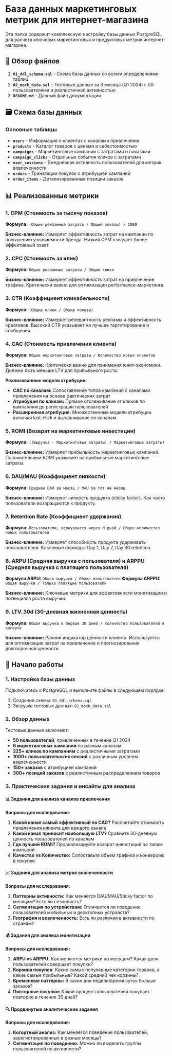 # База данных маркетинговых метрик для интернет-магазина

Эта папка содержит комплексную настройку базы данных PostgreSQL для расчета ключевых маркетинговых и продуктовых метрик интернет-магазина.

## 📁 Обзор файлов

1. **`01_ddl_schema.sql`** - Схема базы данных со всеми определениями таблиц
2. **`02_mock_data.sql`** - Тестовые данные за 3 месяца (Q1 2024) с 50 пользователями и реалистичной активностью
3. **`README.md`** - Данный файл документации

## 🗃️ Схема базы данных

### Основные таблицы

- **`users`** - Информация о клиентах с каналами привлечения
- **`products`** - Каталог товаров с ценами и себестоимостью
- **`campaigns`** - Маркетинговые кампании с затратами и показами
- **`campaign_clicks`** - Отдельные события кликов с затратами
- **`user_sessions`** - Ежедневная активность пользователей для метрик вовлеченности
- **`orders`** - Транзакции покупок с атрибуцией кампаний
- **`order_items`** - Детализированные позиции заказов

## 📊 Реализованные метрики

### 1. CPM (Стоимость за тысячу показов)
**Формула:** `(Общие рекламные затраты / Общие показы) × 1000`

**Бизнес-влияние:** Измеряет эффективность затрат на кампании по повышению узнаваемости бренда. Низкий CPM означает более эффективный охват.

### 2. CPC (Стоимость за клик)
**Формула:** `Общие рекламные затраты / Общие клики`

**Бизнес-влияние:** Измеряет эффективность затрат на привлечение трафика. Критически важно для оптимизации performance-маркетинга.

### 3. CTR (Коэффициент кликабельности)
**Формула:** `(Общие клики / Общие показы)`

**Бизнес-влияние:** Измеряет релевантность рекламы и эффективность креативов. Высокий CTR указывает на лучшее таргетирование и сообщения.

### 4. CAC (Стоимость привлечения клиента)
**Формула:** `Общие маркетинговые затраты / Количество новых клиентов`

**Бизнес-влияние:** Критически важно для понимания юнит-экономики. Должно быть меньше LTV для прибыльного роста.

**Реализованные модели атрибуции:**
- **CAC по каналам:** Сопоставление типов кампаний с каналами привлечения на основе фактических затрат
- **Атрибуция по кликам:** Прямое отслеживание от кликов по кампаниям до регистрации пользователей
- **Расширенная атрибуция:** Множественные модели атрибуции включая last-click и выравнивание по каналам

### 5. ROMI (Возврат на маркетинговые инвестиции)
**Формула:** `((Выручка - Маркетинговые затраты) / Маркетинговые затраты)`

**Бизнес-влияние:** Измеряет прибыльность маркетинговых кампаний. Положительный ROMI указывает на прибыльные маркетинговые затраты.

### 6. DAU/MAU (Коэффициент липкости)
**Формула:** `Среднее DAU за месяц / MAU за тот же месяц`

**Бизнес-влияние:** Измеряет липкость продукта (sticky factor). Как часто пользователи возвращаются к продукту. 

### 7. Retention Rate (Коэффициент удержания)
**Формула:** `Пользователи, вернувшиеся через N дней / Общее количество новых пользователей`

**Бизнес-влияние:** Измеряет способность продукта удерживать пользователей. Ключевые периоды: Day 1, Day 7, Day 30 retention.

### 8. ARPU (Средняя выручка с пользователя) и ARPPU (Средняя выручка с платящего пользователя)
**Формула ARPU:** `Общая выручка / Общие пользователи`
**Формула ARPPU:** `Общая выручка / Только платящие пользователи`

**Бизнес-влияние:** Ключевые метрики для эффективности монетизации и потенциала роста выручки.

### 9. LTV_30d (30-дневная жизненная ценность)
**Формула:** `Общая выручка в первые 30 дней / Количество пользователей в когорте`

**Бизнес-влияние:** Ранний индикатор ценности клиента. Используется для оптимизации затрат на привлечение и прогнозирования долгосрочной ценности.

## 🚀 Начало работы

### 1. Настройка базы данных
Подключитесь к PostgreSQL и выполните файлы в следующем порядке:
1. Создание схемы: `01_ddl_schema.sql`
2. Загрузка тестовых данных: `02_mock_data.sql`


### 2. Обзор данных
Тестовые данные включают:
- **50 пользователей**, привлеченных в течение Q1 2024
- **6 маркетинговых кампаний** по разным каналам
- **225+ кликов по кампаниям** с реалистичными затратами
- **1000+ пользовательских сессий** с различным уровнем вовлеченности
- **150+ заказов** с атрибуцией кампаний
- **300+ позиций заказов** с реалистичным распределением товаров

### 3. Практические задания и инсайты для анализа

#### 📊 Задания для анализа каналов привлечения

**Вопросы для исследования:**
1. **Какой канал самый эффективный по CAC?** Рассчитайте стоимость привлечения клиента для каждого канала
2. **Какой канал приносит наибольшую LTV?** Сравните 30-дневную ценность пользователей по каналам
3. **Где лучший ROMI?** Проанализируйте возврат инвестиций по типам кампаний
4. **Качество vs Количество:** Сопоставьте объем трафика и конверсию в покупки


#### 📈 Задания для анализа метрик вовлеченности

**Вопросы для исследования:**
1. **Паттерны активности:** Как меняется DAU/MAU/Sticky factor по месяцам? Есть ли сезонность?
2. **Сегментация по устройствам:** Отличается ли поведение пользователей мобильных и десктопных устройств?
3. **География и вовлеченность:** Есть ли различия в активности по странам?


#### 💰 Задания для анализа монетизации

**Вопросы для исследования:**
1. **ARPU vs ARPPU:** Как меняются метрики по месяцам? Какая доля пользователей совершает покупки? 
2. **Корзина покупок:** Какие самые популярные категории товаров, а какие самые прибыльные? Какой средний чек корзины?
3. **Временные паттерны:** В какие дни недели/время суток больше заказов?
4. **Повторные покупки:** Какой процент пользователей покупает повторно в течение 30 дней?


#### 🔍 Продвинутые аналитические задания

**Вопросы для исследования:**
1. **Когортный анализ:** Как меняется поведение пользователей, зарегистрированных в разные месяцы?
2. **Сегментация по поведению:** Можно ли выделить группы пользователей по активности?

